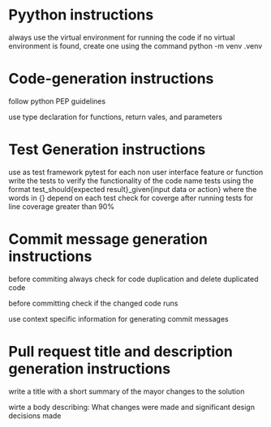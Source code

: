 # Pyython instructions #
always use the virtual environment for running the code
if no virtual environment is found, create one using the command python -m venv .venv

# Code-generation instructions #

follow python PEP guidelines

use type declaration for functions, return vales, and parameters


# Test Generation instructions #
use as test framework pytest
for each non user interface feature or function write the tests to verify the functionality of the code
name tests using the format test_should{expected result}_given{input data or action} where the words in {} depend on each test
check for coverge after running tests for line coverage greater than 90%


# Commit message generation instructions

before commiting always check for code duplication and delete duplicated code

before committing check if the changed code runs 

use context specific information for generating commit messages

# Pull request title and description generation instructions

write a title with a short summary of the mayor changes to the solution

wirte a body describing: What changes were made and significant design decisions made